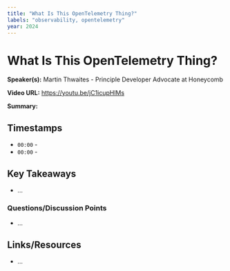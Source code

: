 ```yaml
---
title: "What Is This OpenTelemetry Thing?"
labels: "observability, opentelemetry"
year: 2024
---
```


# What Is This OpenTelemetry Thing?

**Speaker(s):** Martin Thwaites - Principle Developer Advocate at Honeycomb

**Video URL:** https://youtu.be/jC1icupHlMs

**Summary:**

## Timestamps

- `00:00` - 
- `00:00` - 

## Key Takeaways

- ...

### Questions/Discussion Points

- ...

## Links/Resources

- ...
